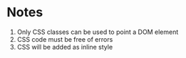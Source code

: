 # Notes
1. Only CSS classes can be used to point a DOM element
1. CSS code must be free of errors
1. CSS will be added as inline style
